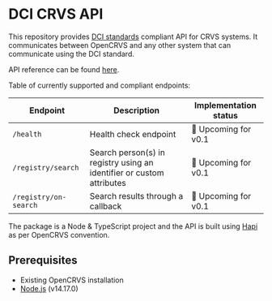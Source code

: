 # DCI CRVS API

This repository provides [DCI standards](https://github.com/spdci/standards) compliant API for CRVS systems. It communicates between OpenCRVS and any other system that can communicate using the DCI standard.

API reference can be found [here](https://spdci.github.io/standards/release/html/registry_core_api_v1_0.0.0.html).

Table of currently supported and compliant endpoints:

| Endpoint              | Description                                                           | Implementation status |
| --------------------- | --------------------------------------------------------------------- | --------------------- |
| `/health`             | Health check endpoint                                                 | 🔄 Upcoming for v0.1  |
| `/registry/search`    | Search person(s) in registry using an identifier or custom attributes | 🔄 Upcoming for v0.1  |
| `/registry/on-search` | Search results through a callback                                     | 🔄 Upcoming for v0.1  |

The package is a Node & TypeScript project and the API is built using [Hapi](https://hapi.dev/) as per OpenCRVS convention.

## Prerequisites

- Existing OpenCRVS installation
- [Node.js](https://nodejs.org/en/) (v14.17.0)
